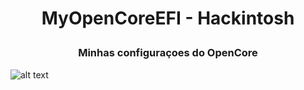 # <p align = "center"> MyOpenCoreEFI - Hackintosh </p>

### <p align = "center"> Minhas configuraçoes do OpenCore </p>


![alt text](https://github.com/gabrielmaialva33/efi-opencore-z97p/blob/master/img.jpg?raw=true)
